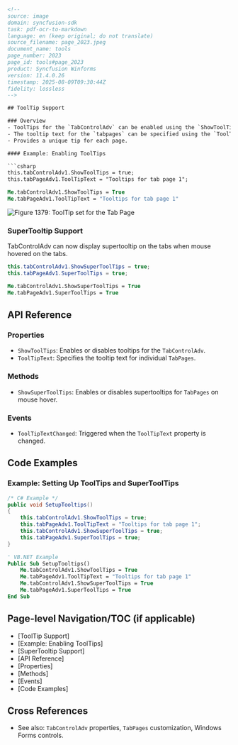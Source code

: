 ```html
<!-- 
source: image
domain: syncfusion-sdk
task: pdf-ocr-to-markdown
language: en (keep original; do not translate)
source_filename: page_2023.jpeg
document_name: tools
page_number: 2023
page_id: tools#page_2023
product: Syncfusion Winforms
version: 11.4.0.26
timestamp: 2025-08-09T09:30:44Z
fidelity: lossless
-->

## ToolTip Support

### Overview
- ToolTips for the `TabControlAdv` can be enabled using the `ShowToolTip` property.
- The tooltip text for the `tabpages` can be specified using the `ToolTipText` property.
- Provides a unique tip for each page.

#### Example: Enabling ToolTips

```csharp
this.tabControlAdv1.ShowToolTips = true;
this.tabPageAdv1.ToolTipText = "Tooltips for tab page 1";
```

```vb
Me.tabControlAdv1.ShowToolTips = True
Me.tabPageAdv1.ToolTipText = "Tooltips for tab page 1"
```

![Figure 1379: ToolTip set for the Tab Page](https://via.placeholder.com/300x200?text=Figure+1379%3A+ToolTip+set+for+the+Tab+Page)

### SuperTooltip Support

TabControlAdv can now display supertooltip on the tabs when mouse hovered on the tabs.

```csharp
this.tabControlAdv1.ShowSuperToolTips = true;
this.tabPageAdv1.SuperToolTips = true;
```

```vb
Me.tabControlAdv1.ShowSuperToolTips = True
Me.tabPageAdv1.SuperToolTips = True
```

## API Reference

### Properties
- `ShowToolTips`: Enables or disables tooltips for the `TabControlAdv`.
- `ToolTipText`: Specifies the tooltip text for individual `TabPages`.

### Methods
- `ShowSuperToolTips`: Enables or disables supertooltips for `TabPages` on mouse hover.

### Events
- `ToolTipTextChanged`: Triggered when the `ToolTipText` property is changed.

## Code Examples

### Example: Setting Up ToolTips and SuperToolTips

```csharp
/* C# Example */
public void SetupTooltips()
{
    this.tabControlAdv1.ShowToolTips = true;
    this.tabPageAdv1.ToolTipText = "Tooltips for tab page 1";
    this.tabControlAdv1.ShowSuperToolTips = true;
    this.tabPageAdv1.SuperToolTips = true;
}
```

```vb
' VB.NET Example
Public Sub SetupTooltips()
    Me.tabControlAdv1.ShowToolTips = True
    Me.tabPageAdv1.ToolTipText = "Tooltips for tab page 1"
    Me.tabControlAdv1.ShowSuperToolTips = True
    Me.tabPageAdv1.SuperToolTips = True
End Sub
```

## Page-level Navigation/TOC (if applicable)
- [ToolTip Support]
- [Example: Enabling ToolTips]
- [SuperTooltip Support]
- [API Reference]
- [Properties]
- [Methods]
- [Events]
- [Code Examples]

## Cross References
- See also: `TabControlAdv` properties, `TabPages` customization, Windows Forms controls.

<!-- tags: [Syncfusion Winforms, TabControlAdv, ToolTips, SuperToolTips, version] keywords: [ToolTip, ShowToolTips, ToolTipText, SuperToolTips, ShowSuperToolTips, TabPages, Windows Forms] -->
```